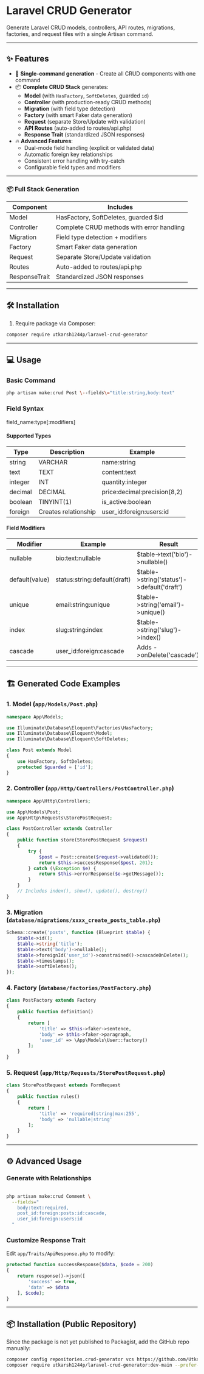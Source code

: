 # Laravel CRUD Generator

<!--
[![Latest Version](https://img.shields.io/github/v/release/Utkarsh1244p/laravel-crud-generator?style=flat-square)](https://packagist.org/packages/utkarsh1244p/laravel-crud-generator)
[![License](https://img.shields.io/github/license/Utkarsh1244p/laravel-crud-generator?style=flat-square)](LICENSE.md)
[![Total Downloads](https://img.shields.io/packagist/dt/utkarsh1244p/laravel-crud-generator?style=flat-square)](https://packagist.org/packages/utkarsh1244p/laravel-crud-generator)
-->

Generate Laravel CRUD models, controllers, API routes, migrations, factories, and request files with a single Artisan command.

---

## ✨ Features

- 🚀 **Single-command generation** - Create all CRUD components with one command
- 📦 **Complete CRUD Stack** generates:
  - **Model** (with `HasFactory`, `SoftDeletes`, guarded `id`)
  - **Controller** (with production-ready CRUD methods)
  - **Migration** (with field type detection)
  - **Factory** (with smart Faker data generation)
  - **Request** (separate Store/Update with validation)
  - **API Routes** (auto-added to routes/api.php)
  - **Response Trait** (standardized JSON responses)
- 🔥 **Advanced Features**:
  - Dual-mode field handling (explicit or validated data)
  - Automatic foreign key relationships
  - Consistent error handling with try-catch
  - Configurable field types and modifiers

---

### 📦 Full Stack Generation

| Component | Includes |
| --- | --- |
| Model | HasFactory, SoftDeletes, guarded $id |
| Controller | Complete CRUD methods with error handling |
| Migration | Field type detection + modifiers |
| Factory | Smart Faker data generation |
| Request | Separate Store/Update validation |
| Routes | Auto-added to routes/api.php |
| ResponseTrait | Standardized JSON responses |

* * *

## 🛠 Installation

1.  Require package via Composer:

```bash
composer require utkarsh1244p/laravel-crud-generator
```
* * *

## 💻 Usage

### Basic Command

```bash
php artisan make:crud Post \--fields\="title:string,body:text"
```

### Field Syntax

field\_name:type\[:modifiers\]

#### Supported Types

| Type | Description | Example |
| --- | --- | --- |
| string | VARCHAR | name:string |
| text | TEXT | content:text |
| integer | INT | quantity:integer |
| decimal | DECIMAL | price:decimal:precision(8,2) |
| boolean | TINYINT(1) | is_active:boolean |
| foreign | Creates relationship | user_id:foreign:users:id |

#### Field Modifiers

| Modifier | Example | Result |
| --- | --- | --- |
| nullable | bio:text:nullable | $table->text('bio')->nullable() |
| default(value) | status:string:default(draft) | $table->string('status')->default('draft') |
| unique | email:string:unique | $table->string('email')->unique() |
| index | slug:string:index | $table->string('slug')->index() |
| cascade | user_id:foreign:cascade | Adds ->onDelete('cascade') |

* * *

## 🏗 Generated Code Examples

### 1\. Model (`app/Models/Post.php`)

```php
namespace App\Models;

use Illuminate\Database\Eloquent\Factories\HasFactory;
use Illuminate\Database\Eloquent\Model;
use Illuminate\Database\Eloquent\SoftDeletes;

class Post extends Model 
{
    use HasFactory, SoftDeletes;
    protected $guarded = ['id'];
}
```

### 2\. Controller (`app/Http/Controllers/PostController.php`)

```php
namespace App\Http\Controllers;

use App\Models\Post;
use App\Http\Requests\StorePostRequest;

class PostController extends Controller
{
    public function store(StorePostRequest $request)
    {
        try {
            $post = Post::create($request->validated());
            return $this->successResponse($post, 201);
        } catch (\Exception $e) {
            return $this->errorResponse($e->getMessage());
        }
    }
    // Includes index(), show(), update(), destroy()
}
```

### 3\. Migration (`database/migrations/xxxx_create_posts_table.php`)

```php
Schema::create('posts', function (Blueprint $table) {
    $table->id();
    $table->string('title');
    $table->text('body')->nullable();
    $table->foreignId('user_id')->constrained()->cascadeOnDelete();
    $table->timestamps();
    $table->softDeletes();
});
```

### 4\. Factory (`database/factories/PostFactory.php`)

```php
class PostFactory extends Factory
{
    public function definition()
    {
        return [
            'title' => $this->faker->sentence,
            'body' => $this->faker->paragraph,
            'user_id' => \App\Models\User::factory()
        ];
    }
}
```

### 5\. Request (`app/Http/Requests/StorePostRequest.php`)

```php
class StorePostRequest extends FormRequest
{
    public function rules()
    {
        return [
            'title' => 'required|string|max:255',
            'body' => 'nullable|string'
        ];
    }
}
```

* * *

## ⚙ Advanced Usage

### Generate with Relationships

```bash

php artisan make:crud Comment \
  --fields="
    body:text:required,
    post_id:foreign:posts:id:cascade,
    user_id:foreign:users:id
  "
```

### Customize Response Trait

Edit `app/Traits/ApiResponse.php` to modify:

```php
protected function successResponse($data, $code = 200)
{
    return response()->json([
        'success' => true,
        'data' => $data
    ], $code);
}
```
* * *
## 📦 Installation (Public Repository)

Since the package is not yet published to Packagist, add the GitHub repo manually:

```bash
composer config repositories.crud-generator vcs https://github.com/Utkarsh1244p/laravel-crud-generator
composer require utkarsh1244p/laravel-crud-generator:dev-main --prefer-source
